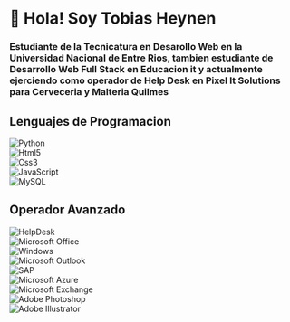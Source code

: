 # 👋 Hola! Soy Tobias Heynen
### Estudiante de la Tecnicatura en Desarollo Web en la Universidad Nacional de Entre Rios, tambien estudiante de Desarrollo Web Full Stack en Educacion it y actualmente ejerciendo como operador de Help Desk en Pixel It Solutions para Cerveceria y Malteria Quilmes

## Lenguajes de Programacion

![Python](https://img.shields.io/badge/Python-3776AB?style=for-the-badge&logo=python&logoColor=white&labelColor=101010)</br>
![Html5](https://img.shields.io/badge/Html5-E34F26?style=for-the-badge&logo=html5&logoColor=white&labelColor=101010)</br>
![Css3](https://img.shields.io/badge/Css3-1572B6?style=for-the-badge&logo=Css3&logoColor=white&labelColor=101010)</br>
![JavaScript](https://img.shields.io/badge/JavaScript-F7DF1E?style=for-the-badge&logo=JavaScript&logoColor=white&labelColor=101010)</br>
![MySQL](https://img.shields.io/badge/MySQL-4479A1?style=for-the-badge&logo=MySQL&logoColor=white&labelColor=101010)</br>

## Operador Avanzado

![HelpDesk](https://img.shields.io/badge/HelpDesk-FFD000?style=for-the-badge&logo=HelpDesk&logoColor=white&labelColor=101010)</br>
![Microsoft Office](https://img.shields.io/badge/MicrosoftOffice-D83B01?style=for-the-badge&logo=microsoftoffice&logoColor=white&labelColor=101010)</br>
![Windows](https://img.shields.io/badge/Windows-0078D6?style=for-the-badge&logo=windows&logoColor=white&labelColor=101010)</br>
![Microsoft Outlook](https://img.shields.io/badge/MicrosoftOutlook-0078D4?style=for-the-badge&logo=MicrosoftOutlook&logoColor=white&labelColor=101010)</br>
![SAP](https://img.shields.io/badge/SAP-0FAAFF?style=for-the-badge&logo=sap&logoColor=white&labelColor=101010)</br>
![Microsoft Azure](https://img.shields.io/badge/MicrosoftAzure-0078D4?style=for-the-badge&logo=microsoftAzure&logoColor=white&labelColor=101010)</br>
![Microsoft Exchange](https://img.shields.io/badge/MicrosoftExchange-0078D4?style=for-the-badge&logo=microsoftexchange&logoColor=white&labelColor=101010)</br>
![Adobe Photoshop](https://img.shields.io/badge/AdobePhotoshop-31A8FF?style=for-the-badge&logo=AdobePhotoshop&logoColor=white&labelColor=101010)</br>
![Adobe Illustrator](https://img.shields.io/badge/AdobeIllustrator-FF9A00?style=for-the-badge&logo=AdobeIllustrator&logoColor=white&labelColor=101010)</br>


